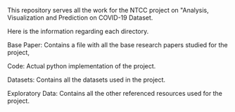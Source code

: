 This repository serves all the work for the NTCC project on "Analysis, Visualization and Prediction on COVID-19 Dataset.

Here is the information regarding each directory.

Base Paper: Contains a file with all the base research papers studied for the project,

Code: Actual python implementation of the project.

Datasets: Contains all the datasets used in the project.

Exploratory Data: Contains all the other referenced resources used for the project.

